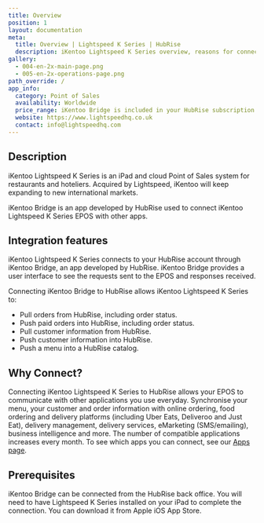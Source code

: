 ```yaml
---
title: Overview
position: 1
layout: documentation
meta:
  title: Overview | Lightspeed K Series | HubRise
  description: iKentoo Lightspeed K Series overview, reasons for connecting it to HubRise and summary of integrated features. Synchronise data between your EPOS and your apps.
gallery:
  - 004-en-2x-main-page.png
  - 005-en-2x-operations-page.png
path_override: /
app_info:
  category: Point of Sales
  availability: Worldwide
  price_range: iKentoo Bridge is included in your HubRise subscription. Contact Lightspeed to enquire about Lightspeed K Series pricing.
  website: https://www.lightspeedhq.co.uk
  contact: info@lightspeedhq.com
---
```


## Description

iKentoo Lightspeed K Series is an iPad and cloud Point of Sales system for restaurants and hoteliers. Acquired by Lightspeed, iKentoo will keep expanding to new international markets.

iKentoo Bridge is an app developed by HubRise used to connect iKentoo Lightspeed K Series EPOS with other apps.

## Integration features

iKentoo Lightspeed K Series connects to your HubRise account through iKentoo Bridge, an app developed by HubRise. 
iKentoo Bridge provides a user interface to see the requests sent to the EPOS and responses received.

Connecting iKentoo Bridge to HubRise allows iKentoo Lightspeed K Series to:

- Pull orders from HubRise, including order status.
- Push paid orders into HubRise, including order status.
- Pull customer information from HubRise.
- Push customer information into HubRise.
- Push a menu into a HubRise catalog.

## Why Connect?

Connecting iKentoo Lightspeed K Series to HubRise allows your EPOS to communicate with other applications you use everyday. Synchronise your menu, your customer and order information with online ordering, food ordering and delivery platforms (including Uber Eats, Deliveroo and Just Eat), delivery management, delivery services, eMarketing (SMS/emailing), business intelligence and more. The number of compatible applications increases every month. To see which apps you can connect, see our [Apps page](/apps).

## Prerequisites

iKentoo Bridge can be connected from the HubRise back office. You will need to have Lightspeed K Series installed on your iPad to complete the connection. You can download it from Apple iOS App Store.
